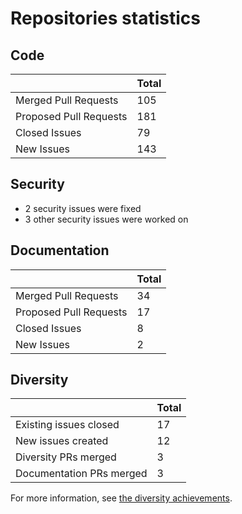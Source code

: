 # Repositories statistics

## Code

|                          | Total |
| ------------------------ | ----- |
| Merged Pull Requests     | 105   |
| Proposed Pull Requests   | 181   |
| Closed Issues            |  79   |
| New Issues               | 143   |

## Security

* 2 security issues were fixed
* 3 other security issues were worked on

## Documentation

|                          | Total |
| ------------------------ | ----- |
| Merged Pull Requests     |  34   |
| Proposed Pull Requests   |  17   |
| Closed Issues            |   8   |
| New Issues               |   2   |

## Diversity

|                          | Total |
| ------------------------ | ----- |
| Existing issues closed   | 17    |
| New issues created       | 12    |
| Diversity PRs merged     | 3     |
| Documentation PRs merged | 3     |

For more information, see [the diversity achievements](diversity.md).